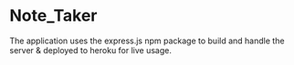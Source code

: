 # Note_Taker
The application uses the express.js npm package to build and handle the server &amp;  deployed to heroku for live usage.

